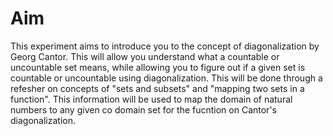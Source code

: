 # Aim

This experiment aims to introduce you to the concept of diagonalization by Georg Cantor. This will allow you understand what a countable or uncountable set means, while allowing you to figure out if a given set is countable or uncountable using diagonalization. This will be done through a refesher on concepts of "sets and subsets" and "mapping two sets in a function". This information will be used to map the domain of natural numbers to any given co domain set for the fucntion on Cantor's diagonalization.
